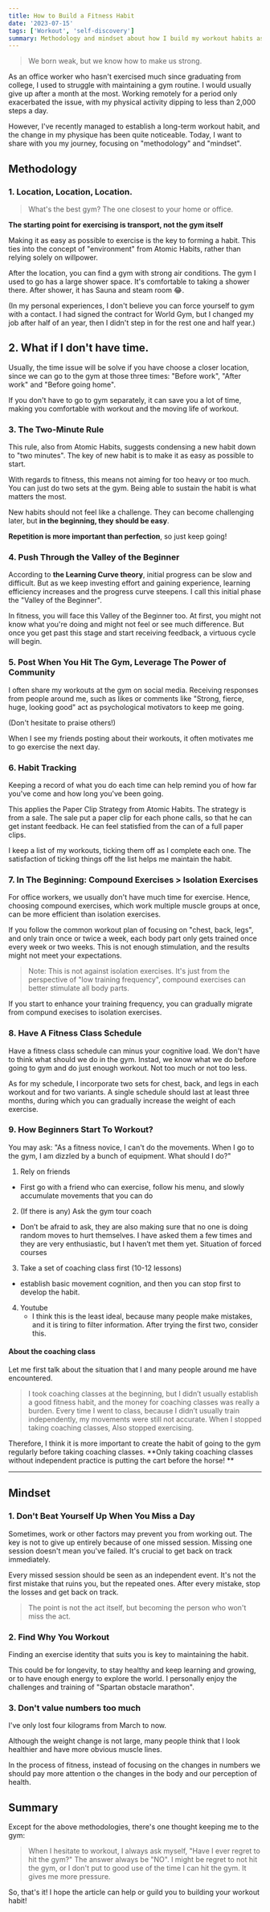 ```yaml
---
title: How to Build a Fitness Habit
date: '2023-07-15'
tags: ['Workout', 'self-discovery']
summary: Methodology and mindset about how I build my workout habits as an office workers
---
```


> We born weak, but we know how to make us strong.

As an office worker who hasn't exercised much since graduating from college, I used to struggle with maintaining a gym routine. I would usually give up after a month at the most. Working remotely for a period only exacerbated the issue, with my physical activity dipping to less than 2,000 steps a day.

However, I've recently managed to establish a long-term workout habit, and the change in my physique has been quite noticeable. Today, I want to share with you my journey, focusing on "methodology" and "mindset".

## Methodology

### 1. Location, Location, Location.

> What's the best gym? The one closest to your home or office.

**The starting point for exercising is transport, not the gym itself**

Making it as easy as possible to exercise is the key to forming a habit. This ties into the concept of "environment" from Atomic Habits, rather than relying solely on willpower.

After the location, you can find a gym with strong air conditions. The gym I used to go has a large shower space. It's comfortable to taking a shower there. After shower, it has Sauna and steam room 😂.

(In my personal experiences, I don't believe you can force yourself to gym with a contact. I had signed the contract for World Gym, but I changed my job after half of an year, then I didn't step in for the rest one and half year.)

## 2. What if I don't have time.

Usually, the time issue will be solve if you have choose a closer location, since we can go to the gym at those three times: "Before work", "After work" and "Before going home".

If you don't have to go to gym separately, it can save you a lot of time, making you comfortable with workout and the moving life of workout.

### 3. The Two-Minute Rule

This rule, also from Atomic Habits, suggests condensing a new habit down to "two minutes". The key of new habit is to make it as easy as possible to start.

With regards to fitness, this means not aiming for too heavy or too much. You can just do two sets at the gym. Being able to sustain the habit is what matters the most.

New habits should not feel like a challenge. They can become challenging later, but **in the beginning, they should be easy**.

**Repetition is more important than perfection**, so just keep going!

### 4. Push Through the Valley of the Beginner

According to **the Learning Curve theory**, initial progress can be slow and difficult. But as we keep investing effort and gaining experience, learning efficiency increases and the progress curve steepens. I call this initial phase the "Valley of the Beginner".

In fitness, you will face this Valley of the Beginner too. At first, you might not know what you're doing and might not feel or see much difference. But once you get past this stage and start receiving feedback, a virtuous cycle will begin.

### 5. Post When You Hit The Gym, Leverage The Power of Community

I often share my workouts at the gym on social media. Receiving responses from people around me, such as likes or comments like "Strong, fierce, huge, looking good" act as psychological motivators to keep me going.

(Don't hesitate to praise others!)

When I see my friends posting about their workouts, it often motivates me to go exercise the next day.

### 6. Habit Tracking

Keeping a record of what you do each time can help remind you of how far you've come and how long you've been going.

This applies the Paper Clip Strategy from Atomic Habits. The strategy is from a sale. The sale put a paper clip for each phone calls, so that he can get instant feedback. He can feel statisfied from the can of a full paper clips.

I keep a list of my workouts, ticking them off as I complete each one. The satisfaction of ticking things off the list helps me maintain the habit.

### 7. In The Beginning: Compound Exercises > Isolation Exercises

For office workers, we usually don't have much time for exercise. Hence, choosing compound exercises, which work multiple muscle groups at once, can be more efficient than isolation exercises.

If you follow the common workout plan of focusing on "chest, back, legs", and only train once or twice a week, each body part only gets trained once every week or two weeks. This is not enough stimulation, and the results might not meet your expectations.

> Note: This is not against isolation exercises. It's just from the perspective of "low training frequency", compound exercises can better stimulate all body parts.

If you start to enhance your training frequency, you can gradually migrate from compund execises to isolation exercises.

### 8. Have A Fitness Class Schedule

Have a fitness class schedule can minus your cognitive load. We don't have to think what should we do in the gym. Instad, we know what we do before going to gym and do just enough workout. Not too much or not too less.

As for my schedule, I incorporate two sets for chest, back, and legs in each workout and for two variants. A single schedule should last at least three months, during which you can gradually increase the weight of each exercise.

### 9. How Beginners Start To Workout?

You may ask: "As a fitness novice, I can't do the movements. When I go to the gym, I am dizzled by a bunch of equipment. What should I do?"

1. Rely on friends

- First go with a friend who can exercise, follow his menu, and slowly accumulate movements that you can do

2. (If there is any) Ask the gym tour coach

- Don’t be afraid to ask, they are also making sure that no one is doing random moves to hurt themselves. I have asked them a few times and they are very enthusiastic, but I haven’t met them yet. Situation of forced courses

3. Take a set of coaching class first (10-12 lessons)

- establish basic movement cognition, and then you can stop first to develop the habit.

4. Youtube
   - I think this is the least ideal, because many people make mistakes, and it is tiring to filter information. After trying the first two, consider this.

#### About the coaching class

Let me first talk about the situation that I and many people around me have encountered.

> I took coaching classes at the beginning, but I didn’t usually establish a good fitness habit, and the money for coaching classes was really a burden. Every time I went to class, because I didn’t usually train independently, my movements were still not accurate. When I stopped taking coaching classes, Also stopped exercising.

Therefore, I think it is more important to create the habit of going to the gym regularly before taking coaching classes. **Only taking coaching classes without independent practice is putting the cart before the horse! **

---

## Mindset

### 1. Don't Beat Yourself Up When You Miss a Day

Sometimes, work or other factors may prevent you from working out. The key is not to give up entirely because of one missed session. Missing one session doesn't mean you've failed. It's crucial to get back on track immediately.

Every missed session should be seen as an independent event. It's not the first mistake that ruins you, but the repeated ones. After every mistake, stop the losses and get back on track.

> The point is not the act itself, but becoming the person who won't miss the act.

### 2. Find Why You Workout

Finding an exercise identity that suits you is key to maintaining the habit.

This could be for longevity, to stay healthy and keep learning and growing, or to have enough energy to explore the world. I personally enjoy the challenges and training of "Spartan obstacle marathon".

### 3. Don't value numbers too much

I've only lost four kilograms from March to now.

Although the weight change is not large, many people think that I look healthier and have more obvious muscle lines.

In the process of fitness, instead of focusing on the changes in numbers we should pay more attention o the changes in the body and our perception of health.

## Summary

Except for the above methodologies, there's one thought keeping me to the gym:

> When I hesitate to workout, I always ask myself, "Have I ever regret to hit the gym?" The answer always be "NO". I might be regret to not hit the gym, or I don't put to good use of the time I can hit the gym. It gives me more pressure.

So, that's it! I hope the article can help or guild you to building your workout habit!
